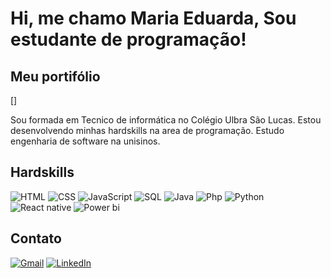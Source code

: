 # Hi, me chamo Maria Eduarda, Sou estudante de programação!
## Meu portifólio 
[]

Sou formada em Tecnico de informática no Colégio Ulbra São Lucas.
Estou desenvolvendo minhas hardskills na area de programação.
Estudo engenharia de software na unisinos.


## Hardskills
![HTML](https://img.icons8.com/?size=100&id=zRvbzAjx4VWY&format=png&color=000000)
![CSS](https://img.icons8.com/?size=100&id=8Y4JscIL3dtp&format=png&color=000000)
![JavaScript](https://img.icons8.com/?size=100&id=hyc5U7jNmtdy&format=png&color=000000)
![SQL](https://img.icons8.com/?size=100&id=r44Y9w09XkbW&format=png&color=000000)
![Java](https://img.icons8.com/?size=100&id=GgroWyMhJvY1&format=png&color=000000)
![Php](https://img.icons8.com/?size=100&id=cFo3H9x3CFd0&format=png&color=000000)
![Python](https://img.icons8.com/?size=100&id=lXPUSRCongH1&format=png&color=000000)
![React native](https://img.icons8.com/?size=100&id=Vra58PN2KmI5&format=png&color=000000)
![Power bi](https://img.icons8.com/?size=100&id=70667&format=png&color=000000)

## Contato
[![Gmail](https://img.shields.io/badge/Gmail-D14836?style=flat-square&logo=gmail&logoColor=white)](mailto:eduarda04santos18@gmail.com)
[![LinkedIn](https://img.shields.io/badge/LinkedIn-0077B5?style=flat-square&logo=linkedin&logoColor=white)](www.linkedin.com/in/maria-eduarda-5bb849289)
